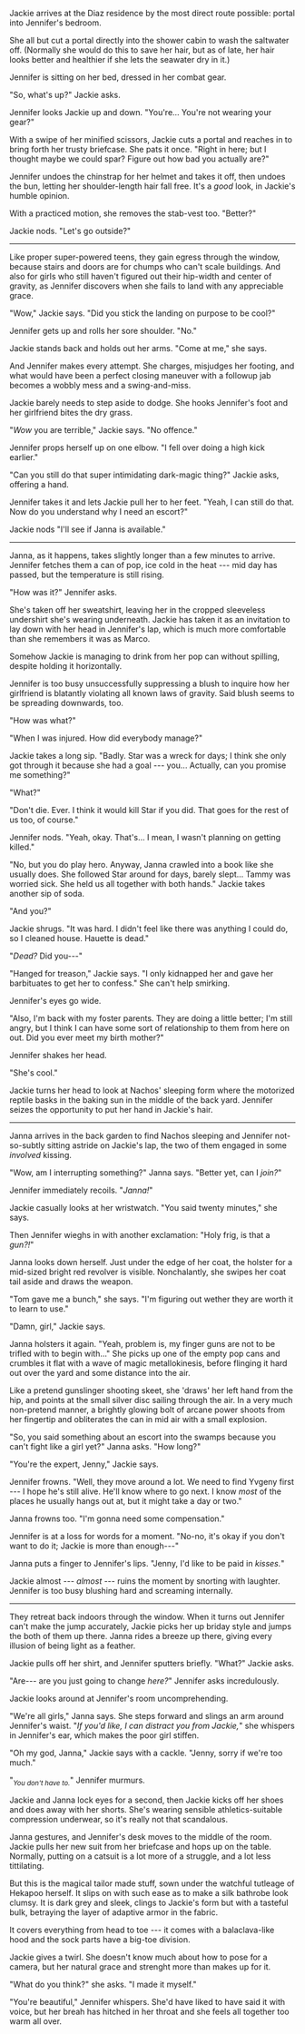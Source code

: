 Jackie arrives at the Diaz residence by the most direct route possible: portal into
Jennifer's bedroom.

She all but cut a portal directly into the shower cabin to wash the saltwater off.
(Normally she would do this to save her hair, but as of late, her hair looks better
and healthier if she lets the seawater dry in it.)

Jennifer is sitting on her bed, dressed in her combat gear.

"So, what's up?" Jackie asks.

Jennifer looks Jackie up and down. "You're... You're not wearing your gear?"

With a swipe of her minified scissors, Jackie cuts a portal and reaches in
to bring forth her trusty briefcase. She pats it once. "Right in here; but I
thought maybe we could spar? Figure out how bad you actually are?"

Jennifer undoes the chinstrap for her helmet and takes it off, then undoes the
bun, letting her shoulder-length hair fall free. It's a _good_ look, in Jackie's
humble opinion.

With a practiced motion, she removes the stab-vest too. "Better?"

Jackie nods. "Let's go outside?"

----

Like proper super-powered teens, they gain egress through the window, because
stairs and doors are for chumps who can't scale buildings. And also for girls
who still haven't figured out their hip-width and center of gravity, as Jennifer
discovers when she fails to land with any appreciable grace.

"Wow," Jackie says. "Did you stick the landing on purpose to be cool?"

Jennifer gets up and rolls her sore shoulder. "No."

Jackie stands back and holds out her arms. "Come at me," she says.

And Jennifer makes every attempt. She charges, misjudges her footing, and
what would have been a perfect closing maneuver with a followup jab becomes
a wobbly mess and a swing-and-miss.

Jackie barely needs to step aside to dodge. She hooks Jennifer's foot and her
girlfriend bites the dry grass.

"_Wow_ you are terrible," Jackie says. "No offence."

Jennifer props herself up on one elbow. "I fell over doing a high kick earlier."

"Can you still do that super intimidating dark-magic thing?" Jackie asks, offering
a hand.

Jennifer takes it and lets Jackie pull her to her feet. "Yeah, I can still do that.
Now do you understand why I need an escort?"

Jackie nods "I'll see if Janna is available."

----

Janna, as it happens, takes slightly longer than a few minutes to arrive. Jennifer
fetches them a can of pop, ice cold in the heat --- mid day has passed, but the temperature
is still rising.

"How was it?" Jennifer asks.

She's taken off her sweatshirt, leaving her in the cropped sleeveless undershirt she's wearing
underneath. Jackie has taken it as an invitation to lay down with her head in Jennifer's lap,
which is much more comfortable than she remembers it was as Marco.

Somehow Jackie is managing to drink from her pop can without spilling, despite holding it horizontally.

Jennifer is too busy unsuccessfully suppressing a blush to
inquire how her girlfriend is blatantly violating all known laws of gravity.
Said blush seems to be spreading downwards, too.

"How was what?"

"When I was injured. How did everybody manage?"

Jackie takes a long sip. "Badly. Star was a wreck for days; I think she only got through
it because she had a goal --- you... Actually, can you promise me something?"

"What?"

"Don't die. Ever. I think it would kill Star if you did. That goes for the rest of us too,
of course."

Jennifer nods. "Yeah, okay. That's... I mean, I wasn't planning on getting killed."

"No, but you do play hero. Anyway, Janna crawled into a book like she usually does. She
followed Star around for days, barely slept... Tammy was worried sick. She held us
all together with both hands." Jackie takes another sip of soda.

"And you?"

Jackie shrugs. "It was hard. I didn't feel like there was anything I could do, so
I cleaned house. Hauette is dead."

"_Dead?_ Did you---"

"Hanged for treason," Jackie says. "I only kidnapped her and gave her barbituates to
get her to confess." She can't help smirking.

Jennifer's eyes go wide.

"Also, I'm back with my foster parents. They are doing a little better; I'm still angry,
but I think I can have some sort of relationship to them from here on out. Did you ever
meet my birth mother?"

Jennifer shakes her head.

"She's cool."

Jackie turns her head to look at Nachos' sleeping form where the motorized reptile
basks in the baking sun in the middle of the back yard. Jennifer seizes the opportunity
to put her hand in Jackie's hair.

----

Janna arrives in the back garden to find Nachos sleeping and Jennifer not-so-subtly sitting
astride on Jackie's lap, the two of them engaged in some _involved_ kissing.

"Wow, am I interrupting something?" Janna says. "Better yet, can I _join?_"

Jennifer immediately recoils. "_Janna!_"

Jackie casually looks at her wristwatch. "You said twenty minutes," she says.

Then Jennifer wieghs in with another exclamation: "Holy frig, is that a _gun?!_"

Janna looks down herself. Just under the edge of her coat, the holster for a mid-sized
bright red revolver is visible. Nonchalantly, she swipes her coat tail aside and draws
the weapon.

"Tom gave me a bunch," she says. "I'm figuring out wether they are worth it to learn
to use."

"Damn, girl," Jackie says.

Janna holsters it again. "Yeah, problem is, my finger guns are not to be trifled with to begin
with..." She picks up one of the empty pop cans and crumbles it flat with a wave of magic
metallokinesis, before flinging it hard out over the yard and some distance into the air.

Like a pretend gunslinger shooting skeet, she 'draws' her left hand from the hip, and points
at the small silver disc sailing through the air. In a very much non-pretend manner, a brightly
glowing bolt of arcane power shoots from her fingertip and obliterates the can in mid air with
a small explosion.

"So, you said something about an escort into the swamps because you can't fight like a girl
yet?" Janna asks. "How long?"

"You're the expert, Jenny," Jackie says.

Jennifer frowns. "Well, they move around a lot. We need to find Yvgeny first --- I hope
he's still alive. He'll know where to go next. I know _most_ of the places he usually hangs
out at, but it might take a day or two."

Janna frowns too. "I'm gonna need some compensation."

Jennifer is at a loss for words for a moment. "No-no, it's okay if you don't want to do it;
Jackie is more than enough---"

Janna puts a finger to Jennifer's lips. "Jenny, I'd like to be paid in _kisses._"

Jackie almost --- _almost_ --- ruins the moment by snorting with laughter. Jennifer
is too busy blushing hard and screaming internally.

----

They retreat back indoors through the window. When it turns out Jennifer can't make
the jump accurately, Jackie picks her up briday style and jumps the both of them up there.
Janna rides a breeze up there, giving every illusion of being light as a feather.

Jackie pulls off her shirt, and Jennifer sputters briefly. "What?" Jackie asks.
 
"Are--- are you just going to change _here?_" Jennifer asks incredulously.

Jackie looks around at Jennifer's room uncomprehending.

"We're all girls," Janna says. She steps forward and slings an arm around Jennifer's
waist. "_If you'd like, I can distract you from Jackie,_" she whispers in Jennifer's ear,
which makes the poor girl stiffen.

"Oh my god, Janna," Jackie says with a cackle. "Jenny, sorry if we're too much."

"<sub>_You don't have to._</sub>" Jennifer murmurs.

Jackie and Janna lock eyes for a second, then Jackie kicks off her shoes and does away
with her shorts. She's wearing sensible athletics-suitable compression underwear, so it's
really not that scandalous.

Janna gestures, and Jennifer's desk moves to the middle of the room. Jackie pulls
her new suit from her briefcase and hops up on the table. Normally, putting
on a catsuit is a lot more of a struggle, and a lot less tittilating.

But this is the magical tailor made stuff, sown under the watchful tutleage of
Hekapoo herself. It slips on with such ease as to make a silk bathrobe look clumsy.
It is dark grey and sleek, clings to Jackie's form but with a tasteful bulk, betraying
the layer of adaptive armor in the fabric.

It covers everything from head to toe --- it comes with a balaclava-like hood and
the sock parts have a big-toe division.

Jackie gives a twirl. She doesn't know much about how to pose for a camera, but her
natural grace and strenght more than makes up for it.

"What do you think?" she asks. "I made it myself."

"You're beautiful," Jennifer whispers. She'd have liked to have said it with voice,
but her breah has hitched in her throat and she feels all together too warm all over.
